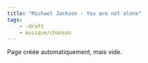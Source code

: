 ```yaml
---
title: "Michael Jackson - You are not alone"
tags:
    - -draft
    - musique/chanson
---
```


Page créée automatiquement, mais vide.
